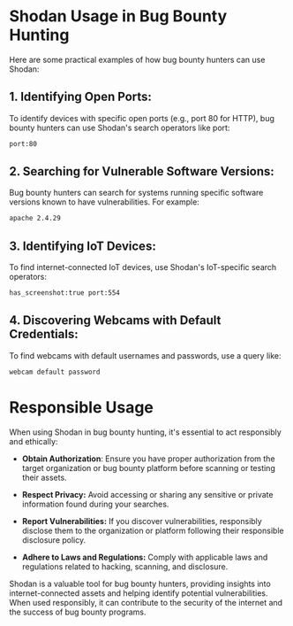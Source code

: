 # Shodan Usage in Bug Bounty Hunting
Here are some practical examples of how bug bounty hunters can use Shodan:

## 1. Identifying Open Ports:
To identify devices with specific open ports (e.g., port 80 for HTTP), bug bounty hunters can use Shodan's search operators like port:
```bash
port:80
```
## 2. Searching for Vulnerable Software Versions:
Bug bounty hunters can search for systems running specific software versions known to have vulnerabilities. For example:
```bash
apache 2.4.29
```
## 3. Identifying IoT Devices:
To find internet-connected IoT devices, use Shodan's IoT-specific search operators:
```bash
has_screenshot:true port:554
```
## 4. Discovering Webcams with Default Credentials:
To find webcams with default usernames and passwords, use a query like:
```bash
webcam default password
```
# Responsible Usage
When using Shodan in bug bounty hunting, it's essential to act responsibly and ethically:

- **Obtain Authorization**: Ensure you have proper authorization from the target organization or bug bounty platform before scanning or testing their assets.

- **Respect Privacy:** Avoid accessing or sharing any sensitive or private information found during your searches.

- **Report Vulnerabilities:** If you discover vulnerabilities, responsibly disclose them to the organization or platform following their responsible disclosure policy.
- **Adhere to Laws and Regulations:** Comply with applicable laws and regulations related to hacking, scanning, and disclosure.

Shodan is a valuable tool for bug bounty hunters, providing insights into internet-connected assets and helping identify potential vulnerabilities. When used responsibly, it can contribute to the security of the internet and the success of bug bounty programs.





